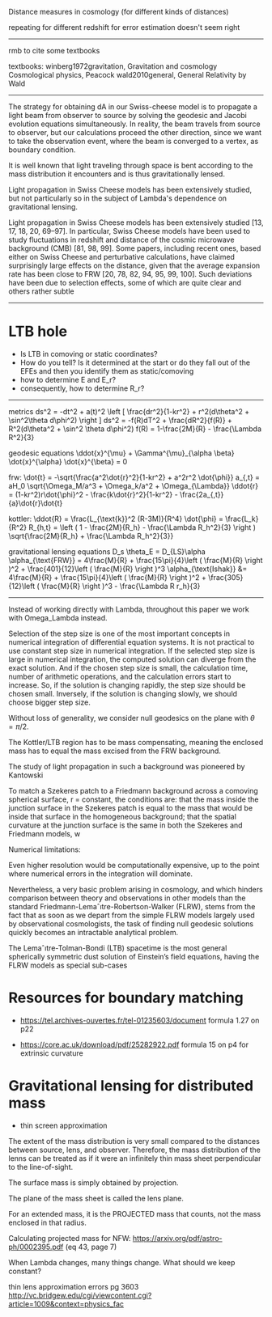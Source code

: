 Distance measures in cosmology (for different kinds of distances)

repeating for different redshift for error estimation doesn't seem right

---

rmb to cite some textbooks

textbooks:
winberg1972gravitation, Gravitation and cosmology
Cosmological physics, Peacock
wald2010general, General Relativity by Wald

---

The strategy for obtaining dA in our Swiss-cheese model is to propagate a light beam from observer to source
by solving the geodesic and Jacobi evolution equations simultaneously. In reality, the beam travels from source to
observer, but our calculations proceed the other direction, since we want to take the observation event, where the
beam is converged to a vertex, as boundary condition. 



It is well known that light traveling through space is bent according to the mass distribution it encounters and is
thus gravitationally lensed. 

Light propagation in Swiss Cheese models has been extensively studied, but not particularly so in the subject of Lambda's dependence on gravitational lensing.

Light propagation in Swiss Cheese models has been extensively studied [13, 17, 18, 20,
69–97]. In particular, Swiss Cheese models have been used to study fluctuations in redshift
and distance of the cosmic microwave background (CMB) [81, 98, 99]. Some papers, including
recent ones, based either on Swiss Cheese and perturbative calculations, have claimed
surprisingly large effects on the distance, given that the average expansion rate has been
close to FRW [20, 78, 82, 94, 95, 99, 100]. Such deviations have been due to selection effects,
some of which are quite clear and others rather subtle

---

# LTB hole

- Is LTB in comoving or static coordinates?
- How do you tell? Is it determined at the start or do they fall out of the EFEs and then you identify them as static/comoving
- how to determine E and E_r?
- consequently, how to determine R_r?

---

metrics
ds^2 = -dt^2 + a(t)^2 \left [ \frac{dr^2}{1-kr^2} + r^2(d\theta^2 + \sin^2\theta d\phi^2) \right ]
ds^2 = -f(R)dT^2 + \frac{dR^2}{f(R)} + R^2(d\theta^2 + \sin^2 \theta d\phi^2)
f(R) = 1-\frac{2M}{R} - \frac{\Lambda R^2}{3}

geodesic equations
\ddot{x}^{\mu} + \Gamma^{\mu}_{\alpha \beta} \dot{x}^{\alpha} \dot{x}^{\beta} = 0 

frw:
\dot{t} = -\sqrt{\frac{a^2\dot{r}^2}{1-kr^2} + a^2r^2 \dot{\phi}}
a_{,t} = aH_0 \sqrt{\Omega_M/a^3 + \Omega_k/a^2 + \Omega_{\Lambda}}
\ddot{r}  = (1-kr^2)r\dot{\phi}^2 - \frac{k\dot{r}^2}{1-kr^2} - \frac{2a_{,t}}{a}\dot{r}\dot{t}

kottler:
\ddot{R}  = \frac{L_{\text{k}}^2 (R-3M)}{R^4}
\dot{\phi} = \frac{L_k}{R^2}
R_{h,t} = \left ( 1 - \frac{2M}{R_h} - \frac{\Lambda R_h^2}{3} \right ) \sqrt{\frac{2M}{R_h} + \frac{\Lambda R_h^2}{3}}

gravitational lensing equations
D_s \theta_E = D_{LS}\alpha
\alpha_{\text{FRW}} = 4\frac{M}{R} + \frac{15\pi}{4}\left ( \frac{M}{R} \right )^2 + \frac{401}{12}\left ( \frac{M}{R} \right )^3
\alpha_{\text{Ishak}} &= 4\frac{M}{R} + \frac{15\pi}{4}\left ( \frac{M}{R} \right )^2 + \frac{305}{12}\left ( \frac{M}{R} \right )^3 - \frac{\Lambda R r_h}{3}


---

Instead of working directly with Lambda, throughout this paper we work with Omega_Lambda instead.

Selection of the step size is one of the most important concepts in numerical integration of differential equation systems. It is not practical to use constant step size in numerical integration. If the selected step size is large in numerical integration, the computed solution can diverge from the exact solution. And if the chosen step size is small, the calculation time, number of arithmetic operations, and the calculation errors start to increase. So, if the solution is changing rapidly, the step size should be chosen small. Inversely, if the solution is changing slowly, we should choose bigger step size.

Without loss of generality, we consider null geodesics on the plane with $\theta = \pi/2$. 

The Kottler/LTB region has to be mass compensating, meaning the enclosed mass has to equal the mass excised from the FRW background. 

The study of light
propagation in such a background was pioneered by Kantowski

To match
a Szekeres patch to a Friedmann background across a
comoving spherical surface, r = constant, the conditions
are: that the mass inside the junction surface in the Szekeres
patch is equal to the mass that would be inside that
surface in the homogeneous background; that the spatial
curvature at the junction surface is the same in both
the Szekeres and Friedmann models, w

Numerical limitations:

Even higher resolution would be computationally expensive, up to the point where numerical errors in the integration will dominate. 

Nevertheless, a very basic problem arising in cosmology, and which
hinders comparison between theory and observations in other models than the standard Friedmann-Lemaˆıtre-Robertson-Walker (FLRW), stems from the
fact that as soon as we depart from the simple FLRW models largely used by
observational cosmologists, the task of finding null geodesic solutions quickly
becomes an intractable analytical problem. 

The Lemaˆıtre-Tolman-Bondi (LTB) spacetime is the most general spherically
symmetric dust solution of Einstein’s field equations, having the FLRW models
as special sub-cases

# Resources for boundary matching

- https://tel.archives-ouvertes.fr/tel-01235603/document
formula 1.27 on p22

- https://core.ac.uk/download/pdf/25282922.pdf
formula 15 on p4 for extrinsic curvature

# Gravitational lensing for distributed mass

- thin screen approximation

The extent of the mass distribution is very small compared to the distances between source, lens, and observer. Therefore, the mass distribution of the lenns can be treated as if it were an infinitely thin mass sheet perpendicular to the line-of-sight. 

The surface mass is simply obtained by projection. 

The plane of the mass sheet is called the lens plane. 

For an extended mass, it is the PROJECTED mass that counts, not the mass enclosed in that radius. 

Calculating projected mass for NFW: https://arxiv.org/pdf/astro-ph/0002395.pdf
(eq 43, page 7)

When Lambda changes, many things change. What should we keep constant?

thin lens approximation errors pg 3603
http://vc.bridgew.edu/cgi/viewcontent.cgi?article=1009&context=physics_fac